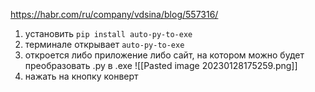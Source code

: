 

https://habr.com/ru/company/vdsina/blog/557316/

1) установить `pip install auto-py-to-exe`
2) терминале открывает `auto-py-to-exe`
3) откроется либо приложение либо сайт, на котором можно будет преобразовать .py в .exe
![[Pasted image 20230128175259.png]]
4) нажать на кнопку конверт